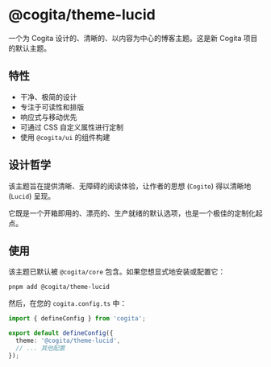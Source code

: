 # @cogita/theme-lucid

一个为 Cogita 设计的、清晰的、以内容为中心的博客主题。这是新 Cogita 项目的默认主题。

## 特性

-   干净、极简的设计
-   专注于可读性和排版
-   响应式与移动优先
-   可通过 CSS 自定义属性进行定制
-   使用 `@cogita/ui` 的组件构建

## 设计哲学

该主题旨在提供清晰、无障碍的阅读体验，让作者的思想 (`Cogito`) 得以清晰地 (`Lucid`) 呈现。

它既是一个开箱即用的、漂亮的、生产就绪的默认选项，也是一个极佳的定制化起点。

## 使用

该主题已默认被 `@cogita/core` 包含。如果您想显式地安装或配置它：

```bash
pnpm add @cogita/theme-lucid
```

然后，在您的 `cogita.config.ts` 中：

```ts
import { defineConfig } from 'cogita';

export default defineConfig({
  theme: '@cogita/theme-lucid',
  // ... 其他配置
});
```
